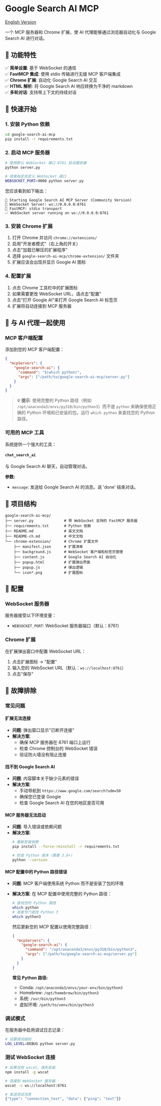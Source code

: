# Google Search AI MCP

[English Version](README.md)

一个 MCP 服务器和 Chrome 扩展，使 AI 代理能够通过浏览器自动化与 Google Search AI 进行对话。

## 🌟 功能特性

✅ **简单设置**: 基于 WebSocket 的通信  
✅ **FastMCP 集成**: 使用 stdio 传输进行无缝 MCP 客户端集成  
✅ **Chrome 扩展**: 自动化 Google Search AI 交互  
✅ **HTML 解析**: 将 Google Search AI 响应转换为干净的 markdown  
✅ **多轮对话**: 支持带上下文的持续对话  

## 🚀 快速开始

### 1. 安装 Python 依赖

```bash
cd google-search-ai-mcp
pip install -r requirements.txt
```

### 2. 启动 MCP 服务器

```bash
# 使用默认 WebSocket 端口 8761 启动服务器
python server.py

# 或者指定自定义 WebSocket 端口
WEBSOCKET_PORT=9000 python server.py
```

您应该看到如下输出：
```
🚀 Starting Google Search AI MCP Server (Community Version)
🔌 WebSocket Server: ws://0.0.0.0:8761
📡 FastMCP: stdio transport
✅ WebSocket server running on ws://0.0.0.0:8761
```

### 3. 安装 Chrome 扩展

1. 打开 Chrome 并访问 `chrome://extensions/`
2. 启用"开发者模式"（右上角的开关）
3. 点击"加载已解压的扩展程序"
4. 选择 `google-search-ai-mcp/chrome-extension/` 文件夹
5. 扩展应该会出现并显示 Google AI 图标

### 4. 配置扩展

1. 点击 Chrome 工具栏中的扩展图标
2. 如果需要更改 WebSocket URL，请点击"配置"
3. 点击"打开 Google AI"来打开 Google Search AI 标签页
4. 扩展将自动连接到 MCP 服务器

## 🧪 与 AI 代理一起使用

### MCP 客户端配置

添加到您的 MCP 客户端配置：

```json
{
  "mcpServers": {
    "google-search-ai": {
      "command": "$(which python)",
      "args": ["/path/to/google-search-ai-mcp/server.py"]
    }
  }
}
```

> **💡 提示**: 使用完整的 Python 路径（例如 `/opt/anaconda3/envs/py310/bin/python3`）而不是 `python` 来确保使用正确的 Python 环境和已安装的包。运行 `which python` 来查找您的 Python 路径。

### 可用的 MCP 工具

系统提供一个强大的工具：

#### `chat_search_ai`
与 Google Search AI 聊天，自动管理对话。

**参数:**
- `message`: 发送给 Google Search AI 的消息。说 'done' 结束对话。


## 📁 项目结构

```
google-search-ai-mcp/
├── server.py              # 带 WebSocket 支持的 FastMCP 服务器
├── requirements.txt       # Python 依赖
├── README.md              # 英文文档
├── README-ch.md           # 中文文档
└── chrome-extension/      # Chrome 扩展文件
    ├── manifest.json      # 扩展清单
    ├── background.js      # WebSocket 客户端和标签页管理
    ├── content.js         # Google Search AI 自动化
    ├── popup.html         # 扩展弹出界面
    ├── popup.js           # 弹出逻辑
    └── icon*.png          # 扩展图标
```

## 🔧 配置

### WebSocket 服务器

服务器接受以下环境变量：

- `WEBSOCKET_PORT`: WebSocket 服务器端口（默认：8761）

### Chrome 扩展

在扩展弹出窗口中配置 WebSocket URL：

1. 点击扩展图标 → "配置"
2. 输入您的 WebSocket URL（默认：`ws://localhost:8761`）
3. 点击"保存"

## 🐛 故障排除

### 常见问题

#### 扩展无法连接
- **问题**: 弹出窗口显示"已断开连接"
- **解决方案**: 
  - 确保 MCP 服务器在 8761 端口上运行
  - 检查 Chrome 控制台的 WebSocket 错误
  - 验证防火墙没有阻止连接

#### 找不到 Google Search AI
- **问题**: 内容脚本关于缺少元素的错误
- **解决方案**:
  - 手动导航到 `https://www.google.com/search?udm=50`
  - 确保您已登录 Google
  - 检查 Google Search AI 在您的地区是否可用

#### MCP 服务器无法启动
- **问题**: 导入错误或依赖问题
- **解决方案**:
  ```bash
  # 重新安装依赖
  pip install --force-reinstall -r requirements.txt
  
  # 检查 Python 版本（需要 3.8+）
  python --version
  ```

#### MCP 配置中的 Python 路径错误
- **问题**: MCP 客户端使用系统 Python 而不是安装了包的环境
- **解决方案**: 在 MCP 配置中使用完整的 Python 路径：
  ```bash
  # 查找您的 Python 路径
  which python
  # 或者专门查找 Python 3
  which python3
  ```
  
  然后更新您的 MCP 配置以使用完整路径：
  ```json
  {
    "mcpServers": {
      "google-search-ai": {
        "command": "/opt/anaconda3/envs/py310/bin/python3",
        "args": ["/path/to/google-search-ai-mcp/server.py"]
      }
    }
  }
  ```
  
  **常见 Python 路径:**
  - Conda: `/opt/anaconda3/envs/your-env/bin/python3`
  - Homebrew: `/opt/homebrew/bin/python3`
  - 系统: `/usr/bin/python3`
  - 虚拟环境: `/path/to/venv/bin/python3`

### 调试模式

在服务器中启用调试日志记录：

```bash
# 设置调试级别
LOG_LEVEL=DEBUG python server.py
```

### 测试 WebSocket 连接

```bash
# 如果没有 wscat，请先安装
npm install -g wscat

# 连接到 WebSocket 服务器
wscat -c ws://localhost:8761

# 发送测试消息
{"type": "connection_test", "data": {"ping": "test"}}
```
